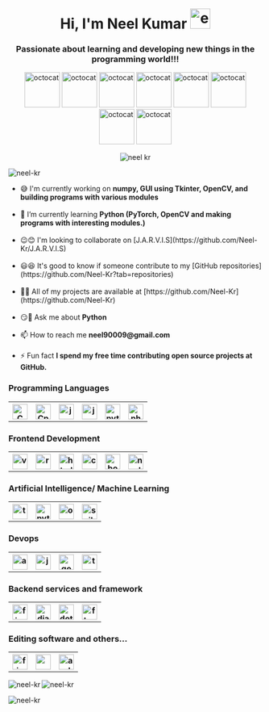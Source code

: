 <h1 align="center">Hi, I'm Neel Kumar <img src="https://user-images.githubusercontent.com/75318831/104148116-f1e04880-53f6-11eb-92b8-11c63ce10403.png" alt="emoji" width="40" height="40"> </h1>
<h3 align="center">Passionate about learning and developing new things in the programming world!!!</h3>
<p align="center"> <img src="https://user-images.githubusercontent.com/75318831/104148329-d9246280-53f7-11eb-8fed-b9fdd92a295c.png" alt="octocat" width="70" height="70">
<img src="https://user-images.githubusercontent.com/75318831/104148400-21438500-53f8-11eb-944f-427dd394b60f.png" alt="octocat" width="70" height="70">
<img src="https://user-images.githubusercontent.com/75318831/104148439-46d08e80-53f8-11eb-8053-2caa92414f53.png" alt="octocat" width="70" height="70">
<img src="https://user-images.githubusercontent.com/75318831/104148511-8bf4c080-53f8-11eb-8e6e-ee9bc7b1fff1.png" alt="octocat" width="70" height="70">
<img src="https://user-images.githubusercontent.com/75318831/104148580-d118f280-53f8-11eb-9b8e-f077e649f384.png" alt="octocat" width="70" height="70">
<img src="https://user-images.githubusercontent.com/75318831/104148743-7e8c0600-53f9-11eb-8b37-5c0314b89e74.png" alt="octocat" width="70" height="70">
<img src="https://user-images.githubusercontent.com/75318831/104148829-cb6fdc80-53f9-11eb-962c-8fd276cb4d7d.png" alt="octocat" width="70" height="70">
<img src="https://user-images.githubusercontent.com/75318831/104148871-0c67f100-53fa-11eb-940f-3d8f6ff0d1f5.png" alt="octocat" width="70" height="70">
</p>
<p align="center"><img src="https://user-images.githubusercontent.com/75318831/104157391-10533d80-5411-11eb-9a90-558c0d67dac5.png" alt="neel kr"></p>


<img src="https://komarev.com/ghpvc/?username=neel-kr&label=Profile%20views&color=0e75b6&style=flat" alt="neel-kr" />

<ul>
<li>😅 I'm currently working on <b>numpy, GUI using Tkinter, OpenCV, and building programs with various modules</b></li>
<br>
<li>🌿 I’m currently learning <b>Python (PyTorch, OpenCV and making programs with interesting modules.)</b></li>
<br>
<li>😉😊 I'm looking to collaborate on [J.A.R.V.I.S](https://github.com/Neel-Kr/J.A.R.V.I.S)</li>
<br>
<li>😃😆 It's good to know if someone contribute to my [GitHub repositories](https://github.com/Neel-Kr?tab=repositories)</li>
<br>
<li>👨‍💻 All of my projects are available at [https://github.com/Neel-Kr](https://github.com/Neel-Kr)</li>
<br>
<li>😏💬 Ask me about <b>Python</b></li>
<br>
<li>📫 How to reach me <b>neel90009@gmail.com</b></li>
<br>
<li>⚡ Fun fact <b>I spend my free time contributing open source projects at GitHub.</b></li>
</ul>

<h3 align="left">Programming Languages</h3>
<table style="width:100%">
  <tr>
    <th><img src="https://user-images.githubusercontent.com/75318831/104153067-5dcaad00-5407-11eb-9e86-40a83c027d20.png" alt="C" width="30" height="30"></th>
    <th> <img src="https://user-images.githubusercontent.com/75318831/104153211-c1ed7100-5407-11eb-9103-c2697dc65a4b.png" alt="Cplusplus" width="30" height="30"> </th>
    <th> <img src="https://user-images.githubusercontent.com/75318831/104153327-17c21900-5408-11eb-8ebe-8742c726ecfd.png" alt="java" width="30" height="30"> </th>
    <th> <img src="https://user-images.githubusercontent.com/75318831/104153371-39230500-5408-11eb-9855-f8bb872d3985.png" alt="javascript" width="30" height="30"> </th>
    <th> <img src="https://user-images.githubusercontent.com/75318831/104153513-87380880-5408-11eb-966f-14c8ca959248.png" alt="python" width="30" height="30"> </th>
    <th> <img src="https://user-images.githubusercontent.com/75318831/104153470-6bccfd80-5408-11eb-8334-c40d85be334b.png" alt="php" width="30" height="30"> </th>
  </tr>
</table>

<h3 align="left">Frontend Development</h3>
<table style="width:100%">
  <tr>
    <th> <img src="https://user-images.githubusercontent.com/75318831/104153707-07f70480-5409-11eb-8d71-f663ae52b8b6.png" alt="vue.js" width="30" height="30"></th>
    <th> <img src="https://user-images.githubusercontent.com/75318831/104153727-1513f380-5409-11eb-9a11-37d497602c0b.png" alt="react.js" width="30" height="30"> </th>
    <th> <img src="https://user-images.githubusercontent.com/75318831/104153742-21984c00-5409-11eb-9793-a392c4bfd96c.png" alt="html" width="30" height="30"> </th>
    <th> <img src="https://user-images.githubusercontent.com/75318831/104153768-35dc4900-5409-11eb-8cfa-d4e29fa40235.png" alt="css" width="30" height="30"> </th>
    <th> <img src="https://user-images.githubusercontent.com/75318831/104153794-455b9200-5409-11eb-80cb-c4b87a5cfd7f.png" alt="boostrap" width="30" height="30"> </th>
    <th> <img src="https://user-images.githubusercontent.com/75318831/104153873-7a67e480-5409-11eb-8d40-cba7239b6fc0.png" alt="node.js" width="30" height="30"> </th>
  </tr>
</table>

<h3 align="left">Artificial Intelligence/ Machine Learning</h3>
<table style="width:100%">
  <tr>
    <th> <img src="https://user-images.githubusercontent.com/75318831/104153987-bbf88f80-5409-11eb-912f-02a0e9396e51.png" alt="tensorflow" width="30" height="30"></th>
    <th> <img src="https://user-images.githubusercontent.com/75318831/104154036-db8fb800-5409-11eb-98bd-005e7c91ac3b.png" alt="pytorch" width="30" height="30"> </th>
    <th> <img src="https://user-images.githubusercontent.com/75318831/104154059-eea28800-5409-11eb-8abd-86ed88a9ad91.png" alt="opencv" width="30" height="30"> </th>
    <th> <img src="https://user-images.githubusercontent.com/75318831/104154090-fd893a80-5409-11eb-9e2d-4ddda39959bc.png" alt="scikit_learn" width="30" height="30"> </th>
  </tr>
</table>

<h3 align="left">Devops</h3>
<table style="width:100%">
  <tr>
    <th> <img src="https://user-images.githubusercontent.com/75318831/104154279-86a07180-540a-11eb-891f-bd5f4802c936.png" alt="aws" width="30" height="30"></th>
    <th> <img src="https://user-images.githubusercontent.com/75318831/104154299-93bd6080-540a-11eb-8793-39e8231345f8.png" alt="jenkins" width="30" height="30"> </th>
    <th> <img src="https://user-images.githubusercontent.com/75318831/104154315-a041b900-540a-11eb-9dfc-d2f8cfbeab19.png" alt="google cloud" width="30" height="30"> </th>
    <th> <img src="https://user-images.githubusercontent.com/75318831/104154331-adf73e80-540a-11eb-8a1c-c9c0c134fde8.png" alt="travisci" width="30" height="30"> </th>
  </tr>
</table>

<h3 align="left">Backend services and framework</h3>
<table style="width:100%">
  <tr>
    <th> <img src="https://user-images.githubusercontent.com/75318831/104154505-16deb680-540b-11eb-8100-3d612970f36c.png" alt="firebase" width="30" height="30"></th>
    <th> <img src="https://user-images.githubusercontent.com/75318831/104154529-24943c00-540b-11eb-92db-bc9c16d460bc.png" alt="django" width="30" height="30"> </th>
    <th> <img src="https://user-images.githubusercontent.com/75318831/104154552-3249c180-540b-11eb-9271-a3d644952c4c.png" alt="dotnet" width="30" height="30"> </th>
    <th> <img src="https://user-images.githubusercontent.com/75318831/104154567-3fff4700-540b-11eb-80b8-a84c7c68ccb6.png" alt="flask" width="30" height="30"> </th>
  </tr>
</table>

<h3 align="left">Editing software and others...</h3>
<table style="width:100%">
  <tr>
    <th> <img src="https://user-images.githubusercontent.com/75318831/104154703-92406800-540b-11eb-8859-2fe82ebd9198.png" alt="figma" width="30" height="30"></th>
    <th> <img src="https://user-images.githubusercontent.com/75318831/104154752-b13efa00-540b-11eb-807d-6fa38324a303.png" width="30" height="30"> </th>
    <th> <img src="https://user-images.githubusercontent.com/75318831/104154807-cddb3200-540b-11eb-8bf5-a7223458fae7.png" alt="arduino" width="30" height="30"> </th>
  </tr>
</table>





<p><img align="left" src="https://github-readme-stats.vercel.app/api/top-langs?username=neel-kr&show_icons=true&locale=en&layout=compact" alt="neel-kr" /></p> 

<p>&nbsp;<img align="left" src="https://github-readme-stats.vercel.app/api?username=neel-kr&show_icons=true&locale=en" alt="neel-kr" /></p>

<p><img align="left" src="https://github-readme-streak-stats.herokuapp.com/?user=neel-kr&" alt="neel-kr" /></p>
